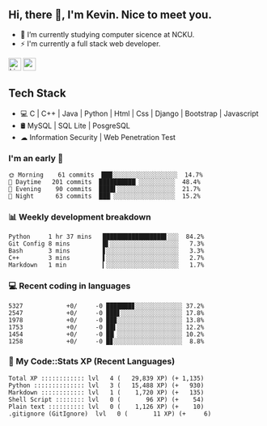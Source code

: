 ## Hi, there 👋, I'm Kevin. Nice to meet you.

- 🌱 I’m currently studying computer sicence at NCKU.
- ⚡ I'm currently a full stack web developer.

<a href="https://www.linkedin.com/in/kevin12686/"><img alt="LinkedIn" src="https://img.shields.io/badge/linkedin%20-%230077B5.svg?&style=for-the-badge&logo=linkedin&logoColor=white" height=25></a>
<a href="https://www.instagram.com/kevin12686/"><img src="https://img.shields.io/badge/instagram-3f729b?&style=for-the-badge&logo=instagram&logoColor=white" height=25></a>

## Tech Stack

* 💻 C | C++ | Java | Python | Html | Css | Django | Bootstrap | Javascript
* 🛢️ MySQL | SQL Lite | PosgreSQL
* ☁ Information Security | Web Penetration Test

### I'm an early 🐤

<!-- early_bird start -->

```text
🌞 Morning    61 commits  ███░░░░░░░░░░░░░░░░░░  14.7%
🌆 Daytime   201 commits  ██████████▏░░░░░░░░░░  48.4%
🌃 Evening    90 commits  ████▌░░░░░░░░░░░░░░░░  21.7%
🌙 Night      63 commits  ███▏░░░░░░░░░░░░░░░░░  15.2%
```

<!-- early_bird end -->

### 📊 Weekly development breakdown

<!-- code_time start -->

```text
Python     1 hr 37 mins   █████████████████▋░░░  84.2%
Git Config 8 mins         █▌░░░░░░░░░░░░░░░░░░░   7.3%
Bash       3 mins         ▋░░░░░░░░░░░░░░░░░░░░   3.3%
C++        3 mins         ▌░░░░░░░░░░░░░░░░░░░░   2.7%
Markdown   1 min          ▎░░░░░░░░░░░░░░░░░░░░   1.7%
```

<!-- code_time end -->

### 💻 Recent coding in languages

<!-- code_diff start -->

```text
5327            +0/     -0 ███████▊░░░░░░░░░░░░░ 37.2%
2547            +0/     -0 ███▋░░░░░░░░░░░░░░░░░ 17.8%
1978            +0/     -0 ██▉░░░░░░░░░░░░░░░░░░ 13.8%
1753            +0/     -0 ██▌░░░░░░░░░░░░░░░░░░ 12.2%
1454            +0/     -0 ██▏░░░░░░░░░░░░░░░░░░ 10.2%
1258            +0/     -0 █▊░░░░░░░░░░░░░░░░░░░  8.8%
```

<!-- code_diff end -->

### 🧰 My Code::Stats XP (Recent Languages)

<!-- codestats start -->

```text
Total XP :::::::::::: lvl   4 (   29,839 XP) (+ 1,135)
Python :::::::::::::: lvl   3 (   15,488 XP) (+   930)
Markdown :::::::::::: lvl   1 (    1,720 XP) (+   135)
Shell Script :::::::: lvl   0 (       96 XP) (+    54)
Plain text :::::::::: lvl   0 (    1,126 XP) (+    10)
.gitignore (GitIgnore)  lvl   0 (       11 XP) (+     6)
```

<!-- codestats end -->
